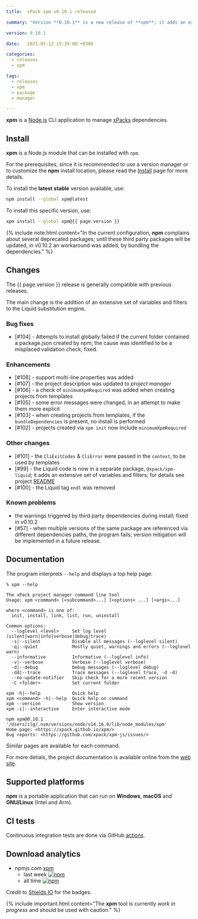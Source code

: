 ```yaml
---
title:  xPack xpm v0.10.1 released

summary: "Version **0.10.1** is a new release of **xpm**; it adds an extensive set of variables and filters to the Liquid substitution engine and fixes a bug."

version: 0.10.1

date:   2021-05-12 15:39:00 +0300

categories:
  - releases
  - xpm

tags:
  - releases
  - xpm
  - package
  - manager

---
```


**xpm** is a
[Node.js](https://nodejs.org/en/) CLI
application to manage
[xPacks](https://xpack.github.io/intro/#but-what-are-xpacks) dependencies.

## Install

**xpm** is a Node.js module that can be installed with `npm`.

For the prerequisites, since it is recommended
to use a version manager or to customize the **npm** install location,
please read the
[Install](https://xpack.github.io/xpm/install/) page for more details.

To install the **latest stable** version available, use:

```sh
npm install --global xpm@latest
```

To install this specific version, use:

```sh
xpm install --global xpm@{{ page.version }}
```

{% include note.html content="In the current configuration,
**npm** complains about several deprecated packages;
until these third party packages will be updated,
in v0.10.2 an workaround was added, by bundling the dependencies." %}

## Changes

The {{ page.version }} release
is generally compatible with previous releases.

The main change is the addition of an extensive set of variables and
filters to the Liquid substitution engine.

### Bug fixes

- [#104] - Attempts to install globally failed if the current folder
  contained a package.json created by npm; the cause was identified
  to be a misplaced validation check; fixed.

### Enhancements

- [#108] - support multi-line properties was added
- [#107] - the project description was updated to _project manager_
- [#106] - a check of `minimumXpmRequired` was added when creating projects
  from templates
- [#105] - some error messages were changed, in an attempt to make them
  more explicit
- [#103] - when creating projects from templates, if the `bundleDependencies`
  is present, no install is performed
- [#102] - projects created via `xpm init` now include `minimumXpmRequired`

### Other changes

- [#101] - the `CliExitCodes` & `CliError` were passed in the `context`,
  to be used by templates
- [#99] - the Liquid code is now in a separate package, `@xpack/xpm-liquid`;
  it adds an extensive set of variables and filters; for details see project
  [README](https://github.com/xpack/xpm-liquid-ts#readme)
- [#100] - the Liquid tag `endl` was removed

### Known problems

- the warnings triggered by third party dependencies during install; fixed in v0.10.2
- [#57] - when multiple versions of the same package are referenced
  via different dependencies paths, the program fails; version
  mitigation will be implemented in a future release.

## Documentation

The program interprets `--help` and displays a top help page:

```console
% xpm --help

The xPack project manager command line tool
Usage: xpm <command> [<subcommand>...] [<options> ...] [<args>...]

where <command> is one of:
  init, install, link, list, run, uninstall

Common options:
  --loglevel <level>     Set log level (silent|warn|info|verbose|debug|trace)
  -s|--silent            Disable all messages (--loglevel silent)
  -q|--quiet             Mostly quiet, warnings and errors (--loglevel warn)
  --informative          Informative (--loglevel info)
  -v|--verbose           Verbose (--loglevel verbose)
  -d|--debug             Debug messages (--loglevel debug)
  -dd|--trace            Trace messages (--loglevel trace, -d -d)
  --no-update-notifier   Skip check for a more recent version
  -C <folder>            Set current folder

xpm -h|--help            Quick help
xpm <command> -h|--help  Quick help on command
xpm --version            Show version
xpm -i|--interactive     Enter interactive mode

npm xpm@0.10.1 '/Users/ilg/.nvm/versions/node/v14.16.0/lib/node_modules/xpm'
Home page: <https://xpack.github.io/xpm/>
Bug reports: <https://github.com/xpack/xpm-js/issues/>
```

Similar pages are available for each command.

For more detials, the project documentation is available online from the
[web site](https://xpack.github.io/xpm/).

## Supported platforms

**npm** is a portable application that can run on
**Windows**, **macOS** and **GNU/Linux** (Intel and Arm).

## CI tests

Continuous integration tests are done via GitHub
[actions](https://github.com/xpack/xpm-js/actions).

## Download analytics

- npmjs.com [xpm](https://www.npmjs.com/package/xpm)
  - last week [![npm](https://img.shields.io/npm/dw/xpm.svg)](https://www.npmjs.com/package/xpm/)
  - all time [![npm](https://img.shields.io/npm/dt/xpm.svg)](https://www.npmjs.com/package/xpm/)

Credit to [Shields IO](https://shields.io) for the badges.

{% include important.html content="The **xpm** tool is currently _work in
progress_ and should be used with caution." %}
